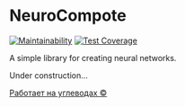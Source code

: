 # NeuroCompote

[![Maintainability](https://api.codeclimate.com/v1/badges/6225f3ec0e2affe27ee8/maintainability)](https://codeclimate.com/github/AlexArtsy/NeuroCompote/maintainability)      [![Test Coverage](https://api.codeclimate.com/v1/badges/6225f3ec0e2affe27ee8/test_coverage)](https://codeclimate.com/github/AlexArtsy/NeuroCompote/test_coverage)

A simple library for creating neural networks.

Under construction...

[Работает на углеводах ©](https://artsybashev.ru "artsybashev.ru")
